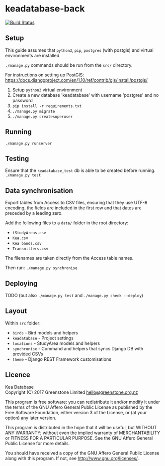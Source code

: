 keadatabase-back
================

[![Build Status](https://travis-ci.org/greenstone/keadatabase-back.svg?branch=master)](https://travis-ci.org/greenstone/keadatabase-back)

Setup
-----
This guide assumes that `python3`, `pip`, `postgres` (with postgis) and virtual
environments are installed.

`./manage.py` commands should be run from the `src/` directory.

For instructions on setting up PostGIS:
<https://docs.djangoproject.com/en/1.10/ref/contrib/gis/install/postgis/>

1. Setup `python3` virtual environment
2. Create a new database 'keadatabase' with username 'postgres' and no password
3. `pip install -r requirements.txt`
4. `./manage.py migrate`
5. `./manage.py createsuperuser`

Running
-------
`./manage.py runserver`

Testing
-------
Ensure that the `keadatabase_test` db is able to be created before running.
`./manage.py test`

Data synchronisation
--------------------
Export tables from Access to CSV files, ensuring that they use UTF-8 encoding, the fields are included in the first row and that dates are preceded by a leading zero.

Add the following files to a `data/` folder in the root directory:
* `tStudyAreas.csv`
* `Kea.csv`
* `Kea bands.csv`
* `Transmitters.csv`

The filenames are taken directly from the Access table names.

Then run: `./manage.py synchronise`

Deploying
---------
TODO (but also `./manage.py test` and `./manage.py check --deploy`)

Layout
------
Within `src` folder:
* `birds` - Bird models and helpers
* `keadatabase` - Project settings
* `locations` - StudyArea models and helpers
* `synchronise` - Command and helpers that syncs Django DB with provided CSVs
* `theme` - Django REST Framework customisations

Licence
-------
Kea Database  
Copyright (C) 2017 Greenstone Limited <hello@greenstone.org.nz>  

This program is free software: you can redistribute it and/or modify
it under the terms of the GNU Affero General Public License as published by
the Free Software Foundation, either version 3 of the License, or
(at your option) any later version.

This program is distributed in the hope that it will be useful,
but WITHOUT ANY WARRANTY; without even the implied warranty of
MERCHANTABILITY or FITNESS FOR A PARTICULAR PURPOSE.  See the
GNU Affero General Public License for more details.

You should have received a copy of the GNU Affero General Public License
along with this program.  If not, see <http://www.gnu.org/licenses/>.

